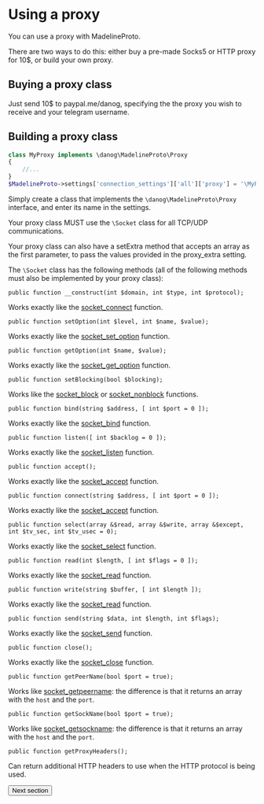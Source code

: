 # Using a proxy

You can use a proxy with MadelineProto.

There are two ways to do this: either buy a pre-made Socks5 or HTTP proxy for 10$, or build your own proxy.


## Buying a proxy class

Just send 10$ to paypal.me/danog, specifying the the proxy you wish to receive and your telegram username.


## Building a proxy class

```php
class MyProxy implements \danog\MadelineProto\Proxy
{
    //...
}
$MadelineProto->settings['connection_settings']['all']['proxy'] = '\MyProxy';
```

Simply create a class that implements the `\danog\MadelineProto\Proxy` interface, and enter its name in the settings.

Your proxy class MUST use the `\Socket` class for all TCP/UDP communications.

Your proxy class can also have a setExtra method that accepts an array as the first parameter, to pass the values provided in the proxy_extra setting.

The `\Socket` class has the following methods (all of the following methods must also be implemented by your proxy class):


`public function __construct(int $domain, int $type, int $protocol);`

Works exactly like the [socket_connect](http://php.net/manual/en/function.socket-connect.php) function.



`public function setOption(int $level, int $name, $value);`

Works exactly like the [socket_set_option](http://php.net/manual/en/function.socket-set-option.php) function.



`public function getOption(int $name, $value);`

Works exactly like the [socket_get_option](http://php.net/manual/en/function.socket-get-option.php) function.



`public function setBlocking(bool $blocking);`

Works like the [socket_block](http://php.net/manual/en/function.socket-set-block.php) or [socket_nonblock](http://php.net/manual/en/function.socket-set-nonblock.php) functions.



`public function bind(string $address, [ int $port = 0 ]);`

Works exactly like the [socket_bind](http://php.net/manual/en/function.socket-bind.php) function.



`public function listen([ int $backlog = 0 ]);`

Works exactly like the [socket_listen](http://php.net/manual/en/function.socket-listen.php) function.



`public function accept();`

Works exactly like the [socket_accept](http://php.net/manual/en/function.socket-accept.php) function.



`public function connect(string $address, [ int $port = 0 ]);`

Works exactly like the [socket_accept](http://php.net/manual/en/function.socket-connect.php) function.



`public function select(array &$read, array &$write, array &$except, int $tv_sec, int $tv_usec = 0);`

Works exactly like the [socket_select](http://php.net/manual/en/function.socket-select.php) function.



`public function read(int $length, [ int $flags = 0 ]);`

Works exactly like the [socket_read](http://php.net/manual/en/function.socket-read.php) function.



`public function write(string $buffer, [ int $length ]);`

Works exactly like the [socket_read](http://php.net/manual/en/function.socket-write.php) function.



`public function send(string $data, int $length, int $flags);`

Works exactly like the [socket_send](http://php.net/manual/en/function.socket-send.php) function.



`public function close();`

Works exactly like the [socket_close](http://php.net/manual/en/function.socket-close.php) function.


`public function getPeerName(bool $port = true);`

Works like [socket_getpeername](http://php.net/manual/en/function.socket-getpeername.php): the difference is that it returns an array with the `host` and the `port`.


`public function getSockName(bool $port = true);`

Works like [socket_getsockname](http://php.net/manual/en/function.socket-getsockname.php): the difference is that it returns an array with the `host` and the `port`.


`public function getProxyHeaders();`

Can return additional HTTP headers to use when the HTTP protocol is being used.

<form action="https://docs.madelineproto.xyz/docs/CONTRIBUTING.html"><input type="submit" value="Next section" /></form>